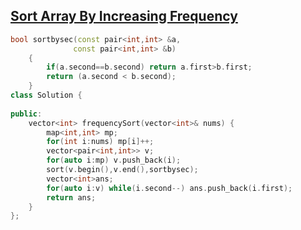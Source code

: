 ## [Sort Array By Increasing Frequency](https://leetcode.com/problems/sort-array-by-increasing-frequency/)
```cpp
bool sortbysec(const pair<int,int> &a, 
              const pair<int,int> &b) 
    { 
        if(a.second==b.second) return a.first>b.first;
        return (a.second < b.second); 
    }
class Solution {
    
public:
    vector<int> frequencySort(vector<int>& nums) {
        map<int,int> mp;
        for(int i:nums) mp[i]++;
        vector<pair<int,int>> v;
        for(auto i:mp) v.push_back(i);
        sort(v.begin(),v.end(),sortbysec);
        vector<int>ans;
        for(auto i:v) while(i.second--) ans.push_back(i.first);
        return ans;
    }
};
```
